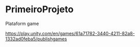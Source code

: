 # PrimeiroProjeto
 Plataform game

https://play.unity.com/en/games/61a71782-3440-4211-82a8-1332ad0feba5/publishgames